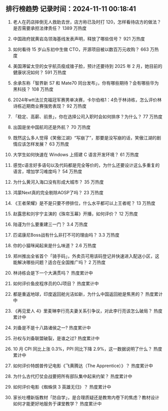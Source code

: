 
## 排行榜趋势 记录时间：2024-11-11 00:18:41
  
  1. 老人在药店摔倒无人救助去世，店方称已及时打 120，怎样看待店方的做法？是否需要承担法律责任？ 1389 万热度
    
  2. 中国政府就黄岩岛领海基线发表声明，释放了哪些信号？ 921 万热度
    
  3. 如何看待 15 岁山东初中生做 CTO，开源项目被以数百万元收购？ 663 万热度
    
  4. 美国滞留太空的女宇航员瘦成锥子脸，预计还要待到 2025 年 2 月，她目前的健康状况如何？ 591 万热度
    
  5. 余承东称「智界新 S7 和 Mate70 同台发布」，你有哪些期待？会有哪些华为黑科技？ 108 万热度
    
  6. 2024年wtt法兰克福冠军赛男单决赛，卡尔伯格1：4负于林诗栋，怎么评价林诗栋近期商业赛强势表现？ 92 万热度
    
  7. 「稳定、高薪、前景」，你在选择公司入职时会如何排序？为什么？ 77 万热度
    
  8. 出国是坐中国航司还是外航？ 70 万热度
    
  9. 既然这么多人觉得《笑傲江湖》“写崩了”，那要是没写崩的话，笑傲江湖的剧情应该怎样发展？ 63 万热度
    
  10. 大学生如何快速在 Windows 上搭建 C 语言开发环境？ 61 万热度
    
  11. 感觉c语言好多语句以及代码都是完全等价的，为什么还要设计这么多重复的语言，增加学习难度吗？ 54 万热度
    
  12. 为什么黄河入海口没有形成大城市？ 35 万热度
    
  13. 鸿蒙Next真的完全剔除AOSP了吗？ 23 万热度
    
  14. 《王者荣耀》是不是只要不停排位，什么水平都可以上王者呢？ 13 万热度
    
  15. 赵露思和刘宇宁主演的《珠帘玉幕》开播，如何评价？ 12 万热度
    
  16. 陆谨为什么要重建三一门？ 3.4 万热度
    
  17. 匹诺康尼Boss战有什么非打不可的理由吗？ 3.3 万热度
    
  18. 你的小猫咪闻起来是什么味道？ 2.6 万热度
    
  19. 郑州推出全省首个「骑手码」，外卖员可用该码登记并快速进入配送小区，这能解决哪些问题？适合在全国推广吗？ 2 万热度
    
  20. 林诗栋会是下一个大满贯吗？ 热度累计中
    
  21. 如何评价鱼皮程序员的OJ项目？ 热度累计中
    
  22. 都是重返地球，印度返回舱光洁如新，为什么中国返回舱是焦黑的？ 热度累计中
    
  23. 《再见爱人 4》里麦琳李行亮夫妻关系引争议，对此李行亮该怎么破局？ 热度累计中
    
  24. 刘备是不是十八路诸侯之一? 热度累计中
    
  25. 孙权与刘备联盟破裂，是谁之过? 热度累计中
    
  26. 10 月 CPI 同比上涨 0.3%，PPI 同比下降 2.9%，这一数据说明了什么？ 热度累计中
    
  27. 如何评价特朗普传记电影《飞黄腾达（The Apprentice）》？ 热度累计中
    
  28. 为什么古代打仗会战要把所有部队集中起来约架？ 热度累计中
    
  29. 如何评价电影《蜘蛛侠 3 英雄无归》？ 热度累计中
    
  30. 家长吐槽新版教材「防自学」，是合理质疑还是教育内卷下的焦虑？教材设计如何才能更好地服务于课堂教学？ 热度累计中
    